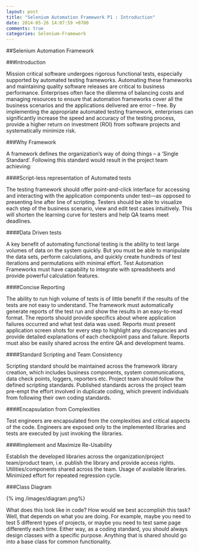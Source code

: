 ```yaml
---
layout: post
title: "Selenium Automation Framework P1 : Introduction"
date: 2014-05-26 14:07:59 +0700
comments: true
categories: Selenium-Framework
---
```


##Selenium Automation Framework

###Introduction

Mission critical software undergoes rigorous functional tests, especially supported by automated testing frameworks. Automating these frameworks and maintaining quality software releases are critical to business performance. Enterprises often face the dilemma of balancing costs and managing resources to ensure that automation frameworks cover all the business scenarios and the applications delivered are error – free.
By implementing the appropriate automated testing framework, enterprises can significantly increase the speed and accuracy of the testing process, provide a higher return on investment (ROI) from software projects and systematically minimize risk.

<!--more-->

###Why Framework

A framework defines the organization’s way of doing things – a ‘Single Standard’. Following this standard would result in the project team achieving:

####Script-less representation of Automated tests

The testing framework should offer point-and-click interface for accessing and interacting with the application components under test—as opposed to presenting line after line of scripting. Testers should be able to visualize each step of the business scenario, view and edit test cases intuitively. This will shorten the learning curve for testers and help QA teams meet deadlines.

####Data Driven tests

A key benefit of automating functional testing is the ability to test large volumes of data on the system quickly. But you must be able to manipulate the data sets, perform calculations, and quickly create hundreds of test iterations and permutations with minimal effort. Test Automation Frameworks must have capability to integrate with spreadsheets and provide powerful calculation features.

####Concise Reporting

The ability to run high volume of tests is of little benefit if the results of the tests are not easy to understand. The framework must automatically generate reports of the test run and show the results in an easy-to-read format. The reports should provide specifics about where application failures occurred and what test data was used. Reports must present application screen shots for every step to highlight any discrepancies and provide detailed explanations of each checkpoint pass and failure. Reports must also be easily shared across the entire QA and development teams.

####Standard Scripting and Team Consistency

Scripting standard should be maintained across the framework library creation, which includes business components, system communications, data check points, loggers, reporters etc. Project team should follow the defined scripting standards. Published standards across the project team pre-empt the effort involved in duplicate coding, which prevent individuals from following their own coding standards.

####Encapsulation from Complexities

Test engineers are encapsulated from the complexities and critical aspects of the code. Engineers are exposed only to the implemented libraries and tests are executed by just invoking the libraries.

####Implement and Maximize Re-Usability

Establish the developed libraries across the organization/project team/product team, i.e. publish the library and provide access rights. Utilities/components shared across the team. Usage of available libraries. Minimized effort for repeated regression cycle.

###Class Diagram

{% img /images/diagram.png%}

What does this look like in code? How would we best accomplish this task? Well, that depends on what you are doing. For example, maybe you need to test 5 different types of projects, or maybe you need to test same page differently each time. Either way, as a coding standard, you should always design classes with a specific purpose. Anything that is shared should go into a base class for common functionality.



